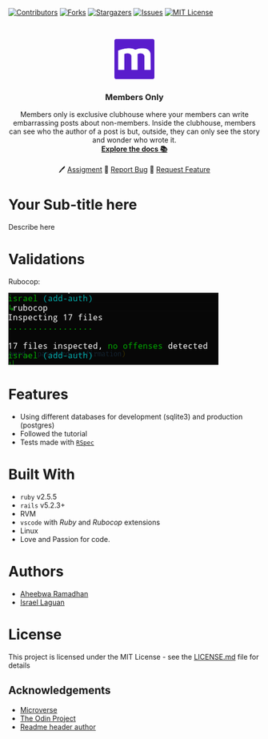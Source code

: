 
<!-- PROJECT SHIELDS -->
<!--
*** I'm using markdown "reference style" links for readability.
*** Reference links are enclosed in brackets [ ] instead of parentheses ( ).
*** See the bottom of this document for the declaration of the reference variables
*** for contributors-url, forks-url, etc. This is an optional, concise syntax you may use.
*** https://www.markdownguide.org/basic-syntax/#reference-style-links
-->
[![Contributors][contributors-shield]][contributors-url]
[![Forks][forks-shield]][forks-url]
[![Stargazers][stars-shield]][stars-url]
[![Issues][issues-shield]][issues-url]
[![MIT License][license-shield]][license-url]



<!-- PROJECT LOGO -->
<br />
<p align="center">
  <a href="https://www.microverse.org/">
    <img src="doc/microverse.png" alt="Logo" width="80" height="80">
  </a>

  <h3 align="center">
	Members Only
  </h3>

  <p align="center">
    Members only is exclusive clubhouse where your members can write embarrassing posts about non-members. Inside the clubhouse, members can see who the author of a post is but, outside, they can only see the story and wonder who wrote it.
    <br />
    <a href="https://github.com/raheebwa/members-only/blob/develop/README.md"><strong>Explore the docs 📚</strong></a>
    <br />
    <br />
	  🖊️
    <a href="https://www.theodinproject.com">Assigment</a>
    🐛
    <a href="https://github.com/raheebwa/members-only/issues">Report Bug</a>
    🙏
    <a href="https://github.com/raheebwa/members-only/issues">Request Feature</a>
  </p>
</p>

# Your Sub-title here
Describe here

# Validations

Rubocop: 

![rubocop-validation](doc/rubocop.png)

# Features

* Using different databases for development (sqlite3) and production (postgres)
* Followed the tutorial
* Tests made with [`RSpec`](https://relishapp.com/rspec/)

# Built With

* `ruby` v2.5.5
* `rails` v5.2.3+
* RVM
* `vscode` with _Ruby_ and _Rubocop_ extensions
* Linux
* Love and Passion for code.

# Authors

* [Aheebwa Ramadhan](https://github.com/raheebwa)
* [Israel Laguan](https://github.com/Israel-Laguan)

# License

This project is licensed under the MIT License - see the [LICENSE.md](LICENSE.md) file for details 

<!-- ACKNOWLEDGEMENTS -->
## Acknowledgements
* [Microverse](https://www.microverse.org/)
* [The Odin Project](https://www.theodinproject.com/)
* [Readme header author](https://github.com/collinsugwu/Microverse201-Enumerable-Methods)


<!-- MARKDOWN LINKS & IMAGES -->
<!-- https://www.markdownguide.org/basic-syntax/#reference-style-links -->
[contributors-shield]: https://img.shields.io/github/contributors/raheebwa/members-only.svg?style=flat-square
[contributors-url]: https://github.com/raheebwa/members-only/graphs/contributors
[forks-shield]: https://img.shields.io/github/forks/raheebwa/members-only
[forks-url]: https://github.com/raheebwa/members-only/network/members
[stars-shield]: https://img.shields.io/github/stars/raheebwa/members-only
[stars-url]: https://github.com/raheebwa/members-only/stargazers
[issues-shield]: https://img.shields.io/github/issues/raheebwa/members-only
[issues-url]: https://github.com/raheebwa/members-only/issues
[license-shield]: https://img.shields.io/github/license/raheebwa/members-only
[license-url]: https://github.com/raheebwa/members-only/blob/master/LICENSE.txt